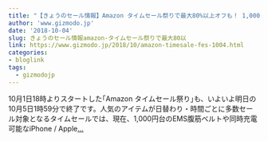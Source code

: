 ```yaml
---
title: "【きょうのセール情報】Amazon タイムセール祭りで最大80%以上オフも！ 1,000円台のEMS腹筋ベルトや同時充電可能なiPhone / Apple Watchチャージャーがお買い得に"
author: 'www.gizmodo.jp'
date: '2018-10-04'
slug: きょうのセール情報amazon-タイムセール祭りで最大80以
link: https://www.gizmodo.jp/2018/10/amazon-timesale-fes-1004.html
categories:
- bloglink
tags:
  - gizmodojp
---
```


10月1日18時よりスタートした｢Amazon タイムセール祭り｣も、いよいよ明日の10月5日1時59分で終了です。人気のアイテムが日替わり・時間ごとに多数セール対象となるタイムセールでは、現在、1,000円台のEMS腹筋ベルトや同時充電可能なiPhone / Apple[... <i class="fas fa-external-link-alt"></i>](https://www.gizmodo.jp/2018/10/amazon-timesale-fes-1004.html)

